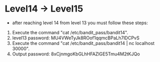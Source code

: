 # Level14 -> Level15

-  after reaching level 14 from level 13 you must follow these steps:
1. Execute the command "cat /etc/bandit_pass/bandit14".
2. level13 password: MU4VWeTyJk8ROof1qqmcBPaLh7lDCPvS
3. Execute the command "cat /etc/bandit_pass/bandit14 | nc localhost 30000".
4. Output password: 8xCjnmgoKbGLhHFAZlGE5Tmu4M2tKJQo

